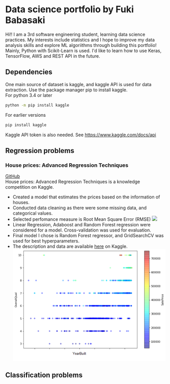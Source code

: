 # Data science portfolio by Fuki Babasaki
Hi!! I am a 3rd software engineering student, learning data science practices. My interests include statistics and I hope to improve my data analysis skills and explore ML algoriithms through building this portfolio! Mainly, Python with Scikit-Learn is used. I'd like to learn how to use Keras, TensorFlow, AWS and REST API in the future.

## Dependencies
One main source of dataset is kaggle, and kaggle API is used for data extraction. Use the package manager pip to install kaggle. \
For python 3.4 or later
```bash
python -m pip install kaggle
```
For earlier versions
```bash
pip install kaggle
```
Kaggle API token is also needed. See https://www.kaggle.com/docs/api
## Regression problems
### House prices: Advanced Regression Techniques
[GitHub](https://github.com/Fuki-UoA/Data-science-portfolio/blob/main/Notebooks/Supervised/House-price-prediction/House%20price%20prediction.ipynb) \
House prices: Advanced Regression Techniques is a knowledge competition on Kaggle. 
- Created a model that estimates the prices based on the information of houses. 
- Conducted data cleaning as there were some missing data, and categorical values. 
- Selected perfomance measure is Root Mean Square Error (RMSE) <img src="https://render.githubusercontent.com/render/math?math=RMSE(X,h) = \sqrt{\frac{1}{m} \sum^m_{i=1} \left( h(x^{(i)}) - y^{(i)} \right)^2}">
- Linear Regression, Adaboost and Random Forest regression were considered for a model. Cross-validation was used for evaluation.
- Final model I chose is Random Forest regressor, and GridSearchCV was used for best hyperparameters.
- The description and data are available [here](https://www.kaggle.com/c/house-prices-advanced-regression-techniques) on Kaggle.
![](https://github.com/Fuki-UoA/Data-science-portfolio/blob/main/Notebooks/Supervised/House-price-prediction/images/OverallQualvsYearBuilt.png)
## Classification problems


